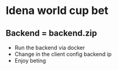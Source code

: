 # Idena world cup bet
## Backend = backend.zip

- Run the backend via docker
- Change in the client config backend ip 
- Enjoy beting
